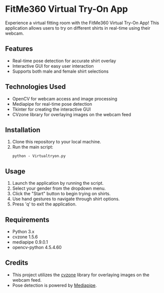# FitMe360 Virtual Try-On App

Experience a virtual fitting room with the FitMe360 Virtual Try-On App! This application allows users to try on different shirts in real-time using their webcam.

## Features

- Real-time pose detection for accurate shirt overlay
- Interactive GUI for easy user interaction
- Supports both male and female shirt selections

## Technologies Used

- OpenCV for webcam access and image processing
- Mediapipe for real-time pose detection
- Tkinter for creating the interactive GUI
- CVzone library for overlaying images on the webcam feed

## Installation

1. Clone this repository to your local machine.
2. Run the main script:
    ```
    python - Virtualtryon.py
    ```

## Usage

1. Launch the application by running the script.
2. Select your gender from the dropdown menu.
3. Click the "Start" button to begin trying on shirts.
4. Use hand gestures to navigate through shirt options.
5. Press 'q' to exit the application.

## Requirements

- Python 3.x
- cvzone 1.5.6
- mediapipe 0.9.0.1
- opencv-python 4.5.4.60

## Credits

- This project utilizes the [cvzone](https://github.com/cvzone/cvzone) library for overlaying images on the webcam feed.
- Pose detection is powered by [Mediapipe](https://google.github.io/mediapipe/).
